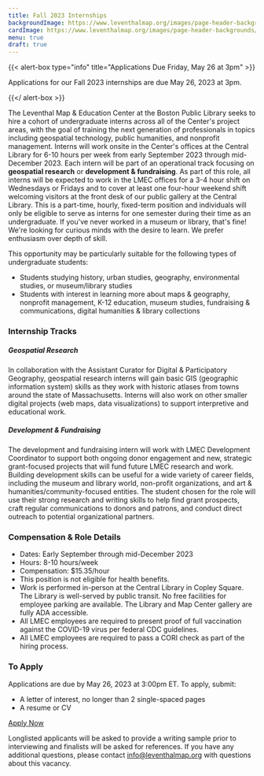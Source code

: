 ```yaml
---
title: Fall 2023 Internships
backgroundImage: https://www.leventhalmap.org/images/page-header-backgrounds/gallery.jpg
cardImage: https://www.leventhalmap.org/images/page-header-backgrounds/gallery.jpg
menu: true
draft: true
---
```

{{< alert-box type="info" title="Applications Due Friday, May 26 at 3pm" >}}

Applications for our Fall 2023 internships are due May 26, 2023 at 3pm.

{{</ alert-box >}}

The Leventhal Map & Education Center at the Boston Public Library seeks to hire a cohort of undergraduate interns across all of the Center's project areas, with the goal of training the next generation of professionals in topics including geospatial technology, public humanities, and nonprofit management. Interns will work onsite in the Center's offices at the Central Library for 6-10 hours per week from early September 2023 through mid-December 2023. Each intern will be part of an operational track focusing on **geospatial research** or **development & fundraising**. As part of this role, all interns will be expected to work in the LMEC offices for a 3-4 hour shift on Wednesdays or Fridays and to cover at least one four-hour weekend shift welcoming visitors at the front desk of our public gallery at the Central Library. This is a part-time, hourly, fixed-term position and individuals will only be eligible to serve as interns for one semester during their time as an undergraduate. If you've never worked in a museum or library, that's fine! We're looking for curious minds with the desire to learn. We prefer enthusiasm over depth of skill.

This opportunity may be particularly suitable for the following types of undergraduate students:

* Students studying history, urban studies, geography, environmental studies, or museum/library studies
* Students with interest in learning more about maps & geography, nonprofit management, K-12 education, museum studies, fundraising & communications, digital humanities & library collections

### Internship Tracks

##### Geospatial Research

In collaboration with the Assistant Curator for Digital & Participatory Geography, geospatial research interns will gain basic GIS (geographic information system) skills as they work with historic atlases from towns around the state of Massachusetts. Interns will also work on other smaller digital projects (web maps, data visualizations) to support interpretive and educational work.

##### Development & Fundraising

The development and fundraising intern will work with LMEC Development Coordinator to support both ongoing donor engagement and new, strategic grant-focused projects that will fund future LMEC research and work. Building development skills can be useful for a wide variety of career fields, including the museum and library world, non-profit organizations, and art & humanities/community-focused entities. The student chosen for the role will use their strong research and writing skills to help find grant prospects, craft regular communications to donors and patrons, and conduct direct outreach to potential organizational partners.

### **Compensation & Role Details**

* Dates: Early September through mid-December 2023
* Hours: 8-10 hours/week
* Compensation: $15.35/hour
* This position is not eligible for health benefits.
* Work is performed in-person at the Central Library in Copley Square. The Library is well-served by public transit. No free facilities for employee parking are available. The Library and Map Center gallery are fully ADA accessible.
* All LMEC employees are required to present proof of full vaccination against the COVID-19 virus per federal CDC guidelines.
* All LMEC employees are required to pass a CORI check as part of the hiring process.

### **To Apply**

Applications are due by May 26, 2023 at 3:00pm ET. To apply, submit:

* A letter of interest, no longer than 2 single-spaced pages
* A resume or CV

<a class="btn btn-lg btn-primary-outline" href="https://airtable.com/shr47L1tJgnR61q1g" target=_blank>Apply Now</a>

Longlisted applicants will be asked to provide a writing sample prior to interviewing and finalists will be asked for references. If you have any additional questions, please contact [info@leventhalmap.org](mailto:info@leventhalmap.org) with questions about this vacancy.